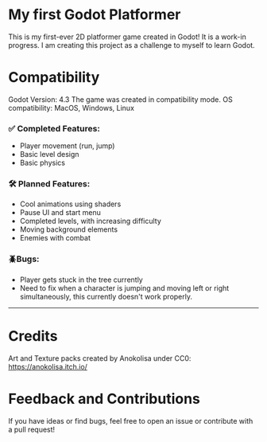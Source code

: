 # My first Godot Platformer

This is my first-ever 2D platformer game created in Godot! It is a work-in progress. I am creating this project as a challenge to myself to learn Godot.

# Compatibility
Godot Version: 4.3
The game was created in compatibility mode.
OS compatibility: MacOS, Windows, Linux

### ✅ Completed Features:
- Player movement (run, jump)
- Basic level design
- Basic physics  

### 🛠️ Planned Features:
- Cool animations using shaders
- Pause UI and start menu  
- Completed levels, with increasing difficulty
- Moving background elements
- Enemies with combat

### 🪲Bugs:
- Player gets stuck in the tree currently
- Need to fix when a character is jumping and moving left or right simultaneously, this currently doesn't work properly.

---

# Credits
Art and Texture packs created by Anokolisa under CC0:
https://anokolisa.itch.io/

# Feedback and Contributions
If you have ideas or find bugs, feel free to open an issue or contribute with a pull request!
